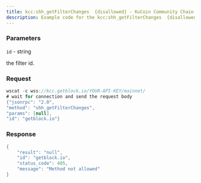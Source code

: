 ```yaml
---
title: kcc:shh_getFilterChanges  {disallowed} - KuCoin Community Chain
description: Example code for the kcc:shh_getFilterChanges  {disallowed} ws method. Сomplete guide on how to use kcc:shh_getFilterChanges  {disallowed} ws in GetBlock.io Web3 documentation.
---
```


### Parameters


`id` - string

the filter id.

### Request

``` java
wscat -c wss://kcc.getblock.io/YOUR-API-KEY/mainnet/ 
# wait for connection and send the request body 
{"jsonrpc": "2.0",
"method": "shh_getFilterChanges",
"params": [null],
"id": "getblock.io"}
```

###  Response

``` java
{
    "result": "null",
    "id": "getblock.io",
    "status_code": 405,
    "message": "Method not allowed"
}
```

